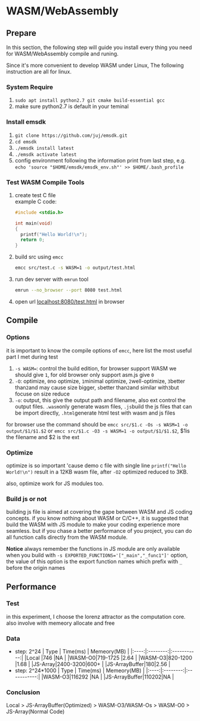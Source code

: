 # WASM/WebAssembly

## Prepare

In this section, the following step will guide you install every thing you need for WASM/WebAssembly compile and runing.

Since it's more convenient to develop WASM under Linux, The following instruction are all for linux.

### System Require

1. `sudo apt install python2.7 git cmake build-essential gcc`
2. make sure python2.7 is default in your teminal

### Install emsdk

1. `git clone https://github.com/juj/emsdk.git`
2. `cd emsdk`
3. `./emsdk install latest`
4. `./emsdk activate latest`
5. config environment following the information print from last step, 
e.g. `echo 'source "$HOME/emsdk/emsdk_env.sh"' >> $HOME/.bash_profile`

### Test WASM Compile Tools
1. create test C file<br/>
    example C code:
    ```C
    #include <stdio.h>

    int main(void)
    {
      printf("Hello World!\n");
      return 0;
    }
    ```
2. build src using `emcc`
    ```bash
    emcc src/test.c -s WASM=1 -o output/test.html
    ```
3. run dev server with `emrun` tool
    ```bash
    emrun --no_browser --port 8080 test.html
    ```
4. open url [localhost:8080/test.html](localhost:8080/test.html) in browser

## Compile

### Options

it is important to know the compile options of `emcc`, here list the most useful part I met during test

1. `-s WASM=`: control the build edition, for browser support WASM we should give `1`, for old browser only support asm.js give `0`
2. `-O`: optimize, `0`no optimize, `1`minimal optimize, `2`well-optimize, `3`better than`2`and may cause size bigger, `s`better than`2`and similar with`3`but focuse on size reduce
3. `-o`: output, this give the output path and filename, also ext control the output files. `.wasm`only generate wasm files, `.js`build the js files that can be import directly, `.html`generate html test with wasm and js files

for browser use the command should be `emcc src/$1.c -Os -s WASM=1 -o output/$1/$1.$2` or `emcc src/$1.c -O3 -s WASM=1 -o output/$1/$1.$2`, $1is the filename and $2 is the ext

### Optimize

optimize is so important 'cause demo c file with single line `printf("Hello World!\n")` result in a 12KB wasm file, after `-O2` optimized reduced to 3KB.

also, optimize work for JS modules too.

### Build js or not

building js file is aimed at covering the gape between WASM and JS coding concepts. 
if you know nothing about WASM or C/C++, it is suggested that build the WASM with JS module to make your coding experience more seamless.
but if you chase a better performance of you project, you can do all function calls directly from the WASM module.

**Notice** always remember the functions in JS module are only available when you build with `-s EXPORTED_FUNCTIONS='["_main","_func1"]'` option, the value of this option is the export function names which prefix with `_` before the origin names

## Performance

### Test

in this experiment, I choose the lorenz attractor as the computation core. 
also involve with memeory allocate and free

### Data
- step: 2^24
    | Type | Time(ms) | Memeory(MB) |
    |:----:|:--------:|:-----------:|
    |Local |746       |NA           |
    |WASM-O0|719-1725  |2.64        |
    |WASM-O3|820-1200  |1.68        |
    |JS-Array|2400-3200|600+        |
    |JS-ArrayBuffer|180|2.56        |
- step: 2^24*1000
    | Type | Time(ms) | Memeory(MB) |
    |:----:|:--------:|:-----------:|
    |WASM-O3|116292   |NA           |
    |JS-ArrayBuffer|110202|NA       |

### Conclusion
Local > JS-ArrayBuffer(Optimized) > WASM-O3/WASM-Os > WASM-O0 > JS-Array(Normal Code)
